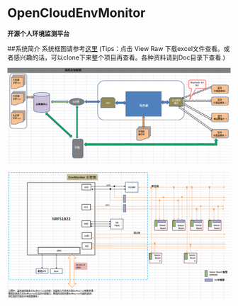 OpenCloudEnvMonitor
===================

**开源个人环境监测平台**

##系统简介
  系统框图请参考[这里](https://github.com/xiaogan-Studio/OpenCloudEnvMonitor/blob/master/Doc/design/%E7%B3%BB%E7%BB%9F%E6%A1%86%E5%9B%BE.xlsx)
  (Tips：点击 View Raw 下载excel文件查看。或者感兴趣的话，可以clone下来整个项目再查看。各种资料请到Doc目录下查看.)
  
  ![简易系统框图](./Doc/design/res/简易系统框图.png)       
  
  
  ![蓝牙采集模块简易框图](./Doc/design/res/EnvMonitor简易框图.png)
  
